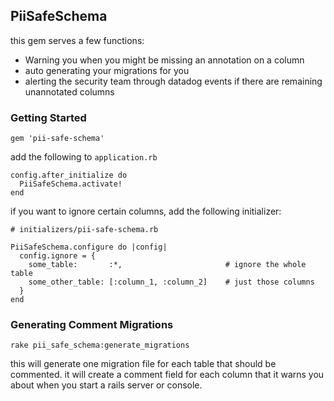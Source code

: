 ## PiiSafeSchema

this gem serves a few functions:

* Warning you when you might be missing an annotation on a column
* auto generating your migrations for you
* alerting the security team through datadog events if there are remaining unannotated columns



### Getting Started

`gem 'pii-safe-schema'`

add the following to `application.rb`

```
config.after_initialize do
  PiiSafeSchema.activate!
end
```

if you want to ignore certain columns, add the following initializer:

```
# initializers/pii-safe-schema.rb

PiiSafeSchema.configure do |config|
  config.ignore = {
    some_table:       :*,                       # ignore the whole table
    some_other_table: [:column_1, :column_2]    # just those columns
  }
end
```

### Generating Comment Migrations

`rake pii_safe_schema:generate_migrations`

this will generate one migration file for each table that should be commented.
it will create a comment field for each column that it warns you about when you start a rails server or console.





